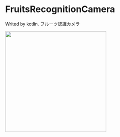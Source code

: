 # FruitsRecognitionCamera
Writed by kotlin. フルーツ認識カメラ


<img src="https://user-images.githubusercontent.com/37995730/50756763-8fe92780-12a0-11e9-96de-e60473761550.png" width="320px">
